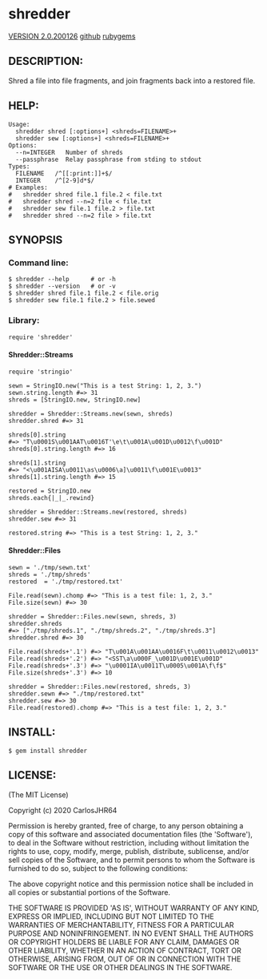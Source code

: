 # shredder

[VERSION 2.0.200126](https://github.com/carlosjhr64/shredder/releases)
[github](https://github.com/carlosjhr64/shredder)
[rubygems](https://rubygems.org/gems/shredder)

## DESCRIPTION:

Shred a file into file fragments, and join fragments back into a restored file.

## HELP:

    Usage:
      shredder shred [:options+] <shreds=FILENAME>+
      shredder sew [:options+] <shreds=FILENAME>+
    Options:
      --n=INTEGER 	Number of shreds
      --passphrase	Relay passphrase from stding to stdout
    Types:
      FILENAME   /^[[:print:]]+$/
      INTEGER    /^[2-9]d*$/
    # Examples:
    #   shredder shred file.1 file.2 < file.txt
    #   shredder shred --n=2 file < file.txt
    #   shredder sew file.1 file.2 > file.txt
    #   shredder shred --n=2 file > file.txt

## SYNOPSIS

### Command line:

    $ shredder --help      # or -h
    $ shredder --version   # or -v
    $ shredder shred file.1 file.2 < file.orig
    $ shredder sew file.1 file.2 > file.sewed

### Library:

    require 'shredder'

#### Shredder::Streams

    require 'stringio'

    sewn = StringIO.new("This is a test String: 1, 2, 3.")
    sewn.string.length #=> 31
    shreds = [StringIO.new, StringIO.new]

    shredder = Shredder::Streams.new(sewn, shreds)
    shredder.shred #=> 31

    shreds[0].string
    #=> "T\u0001S\u001AAT\u0016T'\e\t\u001A\u001D\u0012\f\u001D"
    shreds[0].string.length #=> 16

    shreds[1].string
    #=> "<\u001AISA\u0011\as\u0006\a]\u0011\f\u001E\u0013"
    shreds[1].string.length #=> 15

    restored = StringIO.new
    shreds.each{|_|_.rewind}

    shredder = Shredder::Streams.new(restored, shreds)
    shredder.sew #=> 31

    restored.string #=> "This is a test String: 1, 2, 3."

#### Shredder::Files

    sewn = './tmp/sewn.txt'
    shreds = './tmp/shreds'
    restored  = './tmp/restored.txt'

    File.read(sewn).chomp #=> "This is a test file: 1, 2, 3."
    File.size(sewn) #=> 30

    shredder = Shredder::Files.new(sewn, shreds, 3)
    shredder.shreds
    #=> ["./tmp/shreds.1", "./tmp/shreds.2", "./tmp/shreds.3"]
    shredder.shred #=> 30

    File.read(shreds+'.1') #=> "T\u001A\u001AA\u0016F\t\u0011\u0012\u0013"
    File.read(shreds+'.2') #=> "<SST\a\u000F_\u001D\u001E\u001D"
    File.read(shreds+'.3') #=> "\u0001IA\u0011T\u0005\u001A\f\f$"
    File.size(shreds+'.3') #=> 10

    shredder = Shredder::Files.new(restored, shreds, 3)
    shredder.sewn #=> "./tmp/restored.txt"
    shredder.sew #=> 30
    File.read(restored).chomp #=> "This is a test file: 1, 2, 3."

## INSTALL:

    $ gem install shredder

## LICENSE:

(The MIT License)

Copyright (c) 2020 CarlosJHR64

Permission is hereby granted, free of charge, to any person obtaining
a copy of this software and associated documentation files (the
'Software'), to deal in the Software without restriction, including
without limitation the rights to use, copy, modify, merge, publish,
distribute, sublicense, and/or sell copies of the Software, and to
permit persons to whom the Software is furnished to do so, subject to
the following conditions:

The above copyright notice and this permission notice shall be
included in all copies or substantial portions of the Software.

THE SOFTWARE IS PROVIDED 'AS IS', WITHOUT WARRANTY OF ANY KIND,
EXPRESS OR IMPLIED, INCLUDING BUT NOT LIMITED TO THE WARRANTIES OF
MERCHANTABILITY, FITNESS FOR A PARTICULAR PURPOSE AND NONINFRINGEMENT.
IN NO EVENT SHALL THE AUTHORS OR COPYRIGHT HOLDERS BE LIABLE FOR ANY
CLAIM, DAMAGES OR OTHER LIABILITY, WHETHER IN AN ACTION OF CONTRACT,
TORT OR OTHERWISE, ARISING FROM, OUT OF OR IN CONNECTION WITH THE
SOFTWARE OR THE USE OR OTHER DEALINGS IN THE SOFTWARE.


